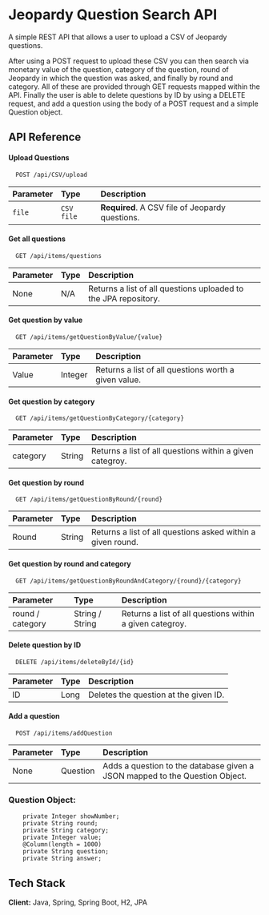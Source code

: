 
# Jeopardy Question Search API

A simple REST API that allows a user to upload a CSV of Jeopardy questions.

After using a POST request to upload these CSV you can then search via monetary value of the question, category of the question, round of Jeopardy in which the question was asked, and finally by round and category. All of these are provided through GET requests mapped within the API. Finally the user is able to delete questions by ID by using a DELETE request, and add a question using the body of a POST request and a simple Question object.



## API Reference

#### Upload Questions

```http
  POST /api/CSV/upload
```

| Parameter | Type     | Description                |
| :-------- | :------- | :------------------------- |
| `file` | `CSV file` | **Required**. A CSV file of Jeopardy questions.|

#### Get all questions

```http
  GET /api/items/questions
```

| Parameter | Type     | Description                       |
| :-------- | :------- | :-------------------------------- |
| None      | N/A |Returns a list of all questions uploaded to the JPA repository.

#### Get question by value

```http
  GET /api/items/getQuestionByValue/{value}
```

| Parameter | Type     | Description                       |
| :-------- | :------- | :-------------------------------- |
| Value      | Integer |Returns a list of all questions worth a given value.

#### Get question by category

```http
  GET /api/items/getQuestionByCategory/{category}
```

| Parameter | Type     | Description                       |
| :-------- | :------- | :-------------------------------- |
| category      | String |Returns a list of all questions within a given categroy.

#### Get question by round

```http
  GET /api/items/getQuestionByRound/{round}
```

| Parameter | Type     | Description                       |
| :-------- | :------- | :-------------------------------- |
| Round      | String |Returns a list of all questions asked within a given round.

#### Get question by round and category

```http
  GET /api/items/getQuestionByRoundAndCategory/{round}/{category}
```

| Parameter | Type     | Description                       |
| :-------- | :------- | :-------------------------------- |
| round / category      | String / String|Returns a list of all questions within a given categroy.

#### Delete question by ID

```http
  DELETE /api/items/deleteById/{id}
```

| Parameter | Type     | Description                       |
| :-------- | :------- | :-------------------------------- |
| ID      | Long |Deletes the question at the given ID.

#### Add a question

```http
  POST /api/items/addQuestion
```

| Parameter | Type     | Description                       |
| :-------- | :------- | :-------------------------------- |
| None     | Question |Adds a question to the database given a JSON mapped to the Question Object.

### Question Object:

```
    private Integer showNumber;
    private String round;
    private String category;
    private Integer value;
    @Column(length = 1000)
    private String question;
    private String answer;
```

  
## Tech Stack

**Client:** Java, Spring, Spring Boot, H2, JPA

  